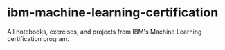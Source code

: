 # ibm-machine-learning-certification
All notebooks, exercises, and projects from IBM's Machine Learning certification program.
